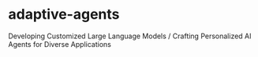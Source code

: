 # adaptive-agents
Developing Customized Large Language Models / Crafting Personalized AI Agents for Diverse Applications
